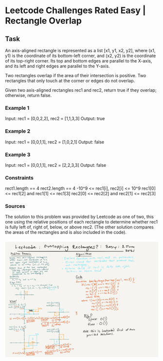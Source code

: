 # Leetcode Challenges Rated Easy | Rectangle Overlap

## Task 

An axis-aligned rectangle is represented as a list [x1, y1, x2, y2], where (x1, y1) is the coordinate of its bottom-left corner, and (x2, y2) is the coordinate of its top-right corner. Its top and bottom edges are parallel to the X-axis, and its left and right edges are parallel to the Y-axis.

Two rectangles overlap if the area of their intersection is positive. Two rectangles that only touch at the corner or edges do not overlap.

Given two axis-aligned rectangles rec1 and rec2, return true if they overlap; otherwise, return false.

### Example 1

Input: rec1 = [0,0,2,2], rec2 = [1,1,3,3]
Output: true

### Example 2

Input: rec1 = [0,0,1,1], rec2 = [1,0,2,1]
Output: false

### Example 3

Input: rec1 = [0,0,1,1], rec2 = [2,2,3,3]
Output: false

### Constraints

rect1.length == 4
rect2.length == 4
-10^9 <= rec1[i], rec2[i] <= 10^9
rec1[0] <= rec1[2] and rec1[1] <= rec1[3]
rec2[0] <= rec2[2] and rec2[1] <= rec2[3]

### Sources

The solution to this problem was provided by Leetcode as one of two, this one using the relative positions of each rectangle to determine whether rec1 is fully left of, right of, below, or above rec2. (The other solution compares the areas of the rectangles and is also included in the code). 

### ![Whiteboard](../../assets/whiteboards/overlapping-triangle-whiteboard.png)
